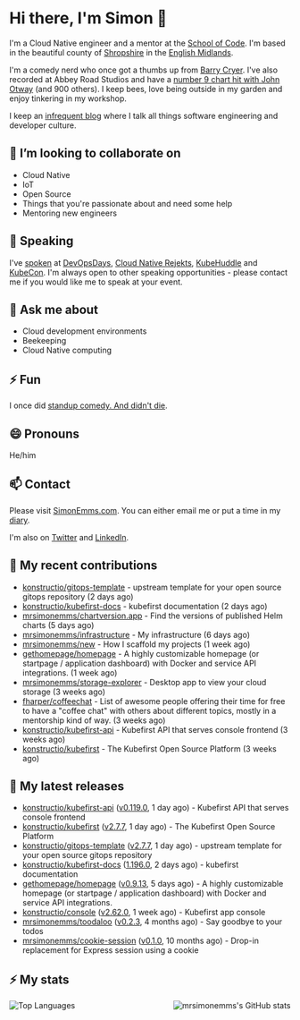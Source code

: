 # Hi there, I'm Simon 👋

I'm a Cloud Native engineer and a mentor at the [School of Code](https://www.schoolofcode.co.uk).
I'm based in the beautiful county of [Shropshire](https://en.wikipedia.org/wiki/Shropshire)
in the [English Midlands](https://en.wikipedia.org/wiki/Midlands).

I'm a comedy nerd who once got a thumbs up from [Barry Cryer](https://en.wikipedia.org/wiki/Barry_Cryer).
I've also recorded at Abbey Road Studios and have a [number 9 chart hit with John
Otway](https://www.youtube.com/watch?v=3BwOyVIlupg&ab_channel=JohnOtway) (and 900
others). I keep bees, love being outside in my garden and enjoy tinkering in my
workshop.

I keep an [infrequent blog](https://www.simonemms.com/blog) where I talk all
things software engineering and developer culture.

## 👯 I’m looking to collaborate on

- Cloud Native
- IoT
- Open Source
- Things that you're passionate about and need some help
- Mentoring new engineers

## 🎤 Speaking

I've [spoken](https://www.simonemms.com/speaking) at [DevOpsDays](https://devopsdays.org/),
[Cloud Native Rejekts](https://cloud-native.rejekts.io/), [KubeHuddle](https://kubehuddle.com)
and [KubeCon](https://www.cncf.io/kubecon-cloudnativecon-events/). I'm always
open to other speaking opportunities - please contact me if you would like me to
speak at your event.

## 💬 Ask me about

- Cloud development environments
- Beekeeping
- Cloud Native computing

## ⚡ Fun

I once did [standup comedy. And didn't die](https://www.youtube.com/watch?v=iy1EvJXH2ks&ab_channel=SimonEmms).

## 😄 Pronouns

He/him

## 📫 Contact

Please visit [SimonEmms.com](https://www.simonemms.com). You can either email me
or put a time in my [diary](https://diary.simonemms.com).

I'm also on [Twitter](https://twitter/theshroppiebeek) and [LinkedIn](https://www.linkedin.com/in/simonemms).

## 👷 My recent contributions
- [konstructio/gitops-template](https://github.com/konstructio/gitops-template) - upstream template for your open source gitops repository
  (2 days ago)
- [konstructio/kubefirst-docs](https://github.com/konstructio/kubefirst-docs) - kubefirst documentation
  (2 days ago)
- [mrsimonemms/chartversion.app](https://github.com/mrsimonemms/chartversion.app) - Find the versions of published Helm charts
  (5 days ago)
- [mrsimonemms/infrastructure](https://github.com/mrsimonemms/infrastructure) - My infrastructure
  (6 days ago)
- [mrsimonemms/new](https://github.com/mrsimonemms/new) - How I scaffold my projects
  (1 week ago)
- [gethomepage/homepage](https://github.com/gethomepage/homepage) - A highly customizable homepage (or startpage / application dashboard) with Docker and service API integrations.
  (1 week ago)
- [mrsimonemms/storage-explorer](https://github.com/mrsimonemms/storage-explorer) - Desktop app to view your cloud storage
  (3 weeks ago)
- [fharper/coffeechat](https://github.com/fharper/coffeechat) - List of awesome people offering their time for free to have a &#34;coffee chat&#34; with others about different topics, mostly in a mentorship kind of way.
  (3 weeks ago)
- [konstructio/kubefirst-api](https://github.com/konstructio/kubefirst-api) - Kubefirst API that serves console frontend
  (3 weeks ago)
- [konstructio/kubefirst](https://github.com/konstructio/kubefirst) - The Kubefirst Open Source Platform
  (3 weeks ago)

## 🔭 My latest releases
- [konstructio/kubefirst-api](https://github.com/konstructio/kubefirst-api) ([v0.119.0](https://github.com/konstructio/kubefirst-api/releases/tag/v0.119.0),
  1 day ago) - Kubefirst API that serves console frontend
- [konstructio/kubefirst](https://github.com/konstructio/kubefirst) ([v2.7.7](https://github.com/konstructio/kubefirst/releases/tag/v2.7.7),
  1 day ago) - The Kubefirst Open Source Platform
- [konstructio/gitops-template](https://github.com/konstructio/gitops-template) ([v2.7.7](https://github.com/konstructio/gitops-template/releases/tag/v2.7.7),
  1 day ago) - upstream template for your open source gitops repository
- [konstructio/kubefirst-docs](https://github.com/konstructio/kubefirst-docs) ([1.196.0](https://github.com/konstructio/kubefirst-docs/releases/tag/1.196.0),
  2 days ago) - kubefirst documentation
- [gethomepage/homepage](https://github.com/gethomepage/homepage) ([v0.9.13](https://github.com/gethomepage/homepage/releases/tag/v0.9.13),
  5 days ago) - A highly customizable homepage (or startpage / application dashboard) with Docker and service API integrations.
- [konstructio/console](https://github.com/konstructio/console) ([v2.62.0](https://github.com/konstructio/console/releases/tag/v2.62.0),
  1 week ago) - Kubefirst app console
- [mrsimonemms/toodaloo](https://github.com/mrsimonemms/toodaloo) ([v0.2.3](https://github.com/mrsimonemms/toodaloo/releases/tag/v0.2.3),
  4 months ago) - Say goodbye to your todos
- [mrsimonemms/cookie-session](https://github.com/mrsimonemms/cookie-session) ([v0.1.0](https://github.com/mrsimonemms/cookie-session/releases/tag/v0.1.0),
  10 months ago) - Drop-in replacement for Express session using a cookie

## ⚡ My stats

<img
  align="right"
  alt="mrsimonemms's GitHub stats"
  src="https://github-readme-stats.vercel.app/api?username=mrsimonemms&count_private=1&show_icons=true&"
  />

![Top Languages](https://github-readme-stats.vercel.app/api/top-langs/?username=mrsimonemms)
